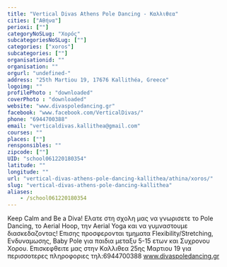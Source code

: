 ```yaml
---
title: "Vertical Divas Athens Pole Dancing - Καλλιθεα"
cities: ["Αθήνα"]
perioxi: [""]
categoryNoSLug: "Χορός"
subcategoriesNoSLug: [""]
categories: ["xoros"]
subcategories: [""]
organisationid: ""
organisation: ""
orgurl: "undefined-"
address: "25th Martiou 19, 17676 Kallithéa, Greece"
logoimg: ""
profilePhoto : "downloaded"
coverPhoto : "downloaded"
website: "www.divaspoledancing.gr"
facebook: "www.facebook.com/VerticalDivas/"
phone: "6944700388"
email: "verticaldivas.kallithea@gmail.com"
courses: ""
places: [""]
rensponsibles: ""
zipcode: [""]
UID: "school061220180354"
latitude: ""
longitude: ""
url: "vertical-divas-athens-pole-dancing-kallithea/athina/xoros/"
slug: "vertical-divas-athens-pole-dancing-kallithea"
aliases:
    - /school061220180354
---
```





Keep Calm and Be a Diva! Ελατε στη σχολη μας να γνωρισετε το Pole Dancing, το Aerial Hoop, την Aerial Yoga και να γυμναστουμε διασκεδαζοντας! Επισης προσφερονται τμηματα Flexibility/Stretching, Ενδυναμωσης, Baby Pole για παιδια μεταξυ 5-15 ετων και Συχρονου Χορου. Επισκεφθειτε μας στην Καλλιθεα 25ης Μαρτιου 19 για περισσοτερες πληροφοριες τηλ:6944700388 www.divaspoledancing.gr